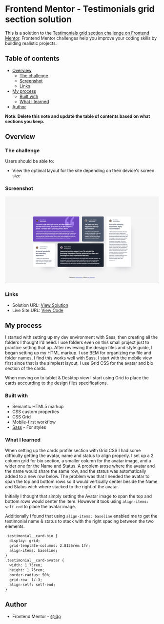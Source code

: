 # Frontend Mentor - Testimonials grid section solution

This is a solution to the [Testimonials grid section challenge on Frontend Mentor](https://www.frontendmentor.io/challenges/testimonials-grid-section-Nnw6J7Un7). Frontend Mentor challenges help you improve your coding skills by building realistic projects.

## Table of contents

- [Overview](#overview)
  - [The challenge](#the-challenge)
  - [Screenshot](#screenshot)
  - [Links](#links)
- [My process](#my-process)
  - [Built with](#built-with)
  - [What I learned](#what-i-learned)
- [Author](#author)

**Note: Delete this note and update the table of contents based on what sections you keep.**

## Overview

### The challenge

Users should be able to:

- View the optimal layout for the site depending on their device's screen size

### Screenshot

![](./testimonial-grid-screenshot.png)

### Links

- Solution URL: [View Solution](https://ldg.github.io/testimonials-grid-section-main/)
- Live Site URL: [View Code](https://github.com/ldg/testimonials-grid-section-main)

## My process

I started with setting up my dev environment with Sass, then creating all the folders I thought I'd need. I use folders even on this small project just to practice setting that up. After reviewing the design files and style guide, I began setting up my HTML markup. I use BEM for organizing my file and folder names, I find this works well with Sass. I start with the mobile view first since that is the simplest layout, I use Grid CSS for the avatar and bio section of the cards.

When moving on to tablet & Desktop view I start using Grid to place the cards accourding to the design files specifications.

### Built with

- Semantic HTML5 markup
- CSS custom properties
- CSS Grid
- Mobile-first workflow
- [Sass](https://sass-lang.com) - For styles

### What I learned

When setting up the cards profile section with Grid CSS I had some difficulty getting the avatar, name and status to align properly. I set up a 2 column grid for bio section, a smaller column for the avatar image, and a wider one for the Name and Status. A problem arose where the avatar and the name would share the same row, and the status was automatically added to a new row below. The problem was that I needed the avatar to span the top and bottom rows so it would vertically center beside the Name and Status wich where stacked to the right of the avatar.

Initially I thought that simply setting the Avatar image to span the top and bottom rows would center the item. However it took using `align-items: self-end` to place the avatar image.

Additionally I found that using `align-items: baseline` enabled me to get the testimonial name & status to stack with the right spacing between the two elements.

```
.testimonial__card-bio {
  display: grid;
  grid-template-columns: 2.8125rem 1fr;
  align-items: baseline;
}
.testimonial__card-avatar {
  width: 1.75rem;
  height: 1.75rem;
  border-radius: 50%;
  grid-row: 1/-3;
  align-self: self-end;
}
```

## Author

- Frontend Mentor - [@ldg](https://www.frontendmentor.io/profile/ldg)
